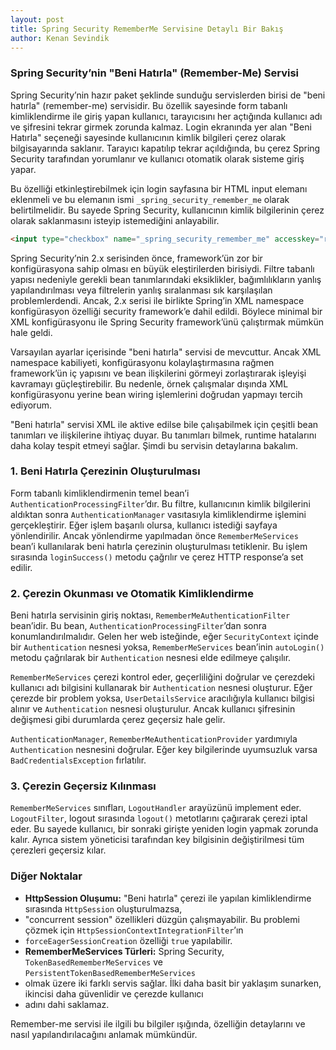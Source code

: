 ```yaml
---
layout: post
title: Spring Security RememberMe Servisine Detaylı Bir Bakış
author: Kenan Sevindik
---
```


### Spring Security’nin "Beni Hatırla" (Remember-Me) Servisi

Spring Security’nin hazır paket şeklinde sunduğu servislerden birisi de "beni hatırla" (remember-me) servisidir. Bu özellik 
sayesinde form tabanlı kimliklendirme ile giriş yapan kullanıcı, tarayıcısını her açtığında kullanıcı adı ve şifresini tekrar 
girmek zorunda kalmaz. Login ekranında yer alan "Beni Hatırla" seçeneği sayesinde kullanıcının kimlik bilgileri çerez olarak 
bilgisayarında saklanır. Tarayıcı kapatılıp tekrar açıldığında, bu çerez Spring Security tarafından yorumlanır ve kullanıcı 
otomatik olarak sisteme giriş yapar.

Bu özelliği etkinleştirebilmek için login sayfasına bir HTML input elemanı eklenmeli ve bu elemanın ismi `_spring_security_remember_me` 
olarak belirtilmelidir. Bu sayede Spring Security, kullanıcının kimlik bilgilerinin çerez olarak saklanmasını isteyip istemediğini 
anlayabilir.

```html
<input type="checkbox" name="_spring_security_remember_me" accesskey="r" tabindex="3"/>
```

Spring Security’nin 2.x serisinden önce, framework’ün zor bir konfigürasyona sahip olması en büyük eleştirilerden birisiydi. 
Filtre tabanlı yapısı nedeniyle gerekli bean tanımlarındaki eksiklikler, bağımlılıkların yanlış yapılandırılması veya 
filtrelerin yanlış sıralanması sık karşılaşılan problemlerdendi. Ancak, 2.x serisi ile birlikte Spring’in XML namespace 
konfigürasyon özelliği security framework’e dahil edildi. Böylece minimal bir XML konfigürasyonu ile Spring Security 
framework’ünü çalıştırmak mümkün hale geldi.

Varsayılan ayarlar içerisinde "beni hatırla" servisi de mevcuttur. Ancak XML namespace kabiliyeti, konfigürasyonu 
kolaylaştırmasına rağmen framework’ün iç yapısını ve bean ilişkilerini görmeyi zorlaştırarak işleyişi kavramayı güçleştirebilir. 
Bu nedenle, örnek çalışmalar dışında XML konfigürasyonu yerine bean wiring işlemlerini doğrudan yapmayı tercih ediyorum.

"Beni hatırla" servisi XML ile aktive edilse bile çalışabilmek için çeşitli bean tanımları ve ilişkilerine ihtiyaç duyar. 
Bu tanımları bilmek, runtime hatalarını daha kolay tespit etmeyi sağlar. Şimdi bu servisin detaylarına bakalım.

### 1. Beni Hatırla Çerezinin Oluşturulması

Form tabanlı kimliklendirmenin temel bean’i `AuthenticationProcessingFilter`’dır. Bu filtre, kullanıcının kimlik bilgilerini 
aldıktan sonra `AuthenticationManager` vasıtasıyla kimliklendirme işlemini gerçekleştirir. Eğer işlem başarılı olursa, 
kullanıcı istediği sayfaya yönlendirilir. Ancak yönlendirme yapılmadan önce `RememberMeServices` bean’i kullanılarak beni 
hatırla çerezinin oluşturulması tetiklenir. Bu işlem sırasında `loginSuccess()` metodu çağrılır ve çerez HTTP response’a 
set edilir.

### 2. Çerezin Okunması ve Otomatik Kimliklendirme

Beni hatırla servisinin giriş noktası, `RememberMeAuthenticationFilter` bean’idir. Bu bean, `AuthenticationProcessingFilter`’dan 
sonra konumlandırılmalıdır. Gelen her web isteğinde, eğer `SecurityContext` içinde bir `Authentication` nesnesi yoksa, 
`RememberMeServices` bean’inin `autoLogin()` metodu çağrılarak bir `Authentication` nesnesi elde edilmeye çalışılır.

`RememberMeServices` çerezi kontrol eder, geçerliliğini doğrular ve çerezdeki kullanıcı adı bilgisini kullanarak bir 
`Authentication` nesnesi oluşturur. Eğer çerezde bir problem yoksa, `UserDetailsService` aracılığıyla kullanıcı bilgisi 
alınır ve `Authentication` nesnesi oluşturulur. Ancak kullanıcı şifresinin değişmesi gibi durumlarda çerez geçersiz hale 
gelir.

`AuthenticationManager`, `RememberMeAuthenticationProvider` yardımıyla `Authentication` nesnesini doğrular. Eğer key 
bilgilerinde uyumsuzluk varsa `BadCredentialsException` fırlatılır.

### 3. Çerezin Geçersiz Kılınması

`RememberMeServices` sınıfları, `LogoutHandler` arayüzünü implement eder. `LogoutFilter`, logout sırasında `logout()` 
metotlarını çağırarak çerezi iptal eder. Bu sayede kullanıcı, bir sonraki girişte yeniden login yapmak zorunda kalır. 
Ayrıca sistem yöneticisi tarafından key bilgisinin değiştirilmesi tüm çerezleri geçersiz kılar.

### Diğer Noktalar

- **HttpSession Oluşumu:** "Beni hatırla" çerezi ile yapılan kimliklendirme sırasında `HttpSession` oluşturulmazsa, 
- "concurrent session" özellikleri düzgün çalışmayabilir. Bu problemi çözmek için `HttpSessionContextIntegrationFilter`’ın 
- `forceEagerSessionCreation` özelliği `true` yapılabilir.
- **RememberMeServices Türleri:** Spring Security, `TokenBasedRememberMeServices` ve `PersistentTokenBasedRememberMeServices` 
- olmak üzere iki farklı servis sağlar. İlki daha basit bir yaklaşım sunarken, ikincisi daha güvenlidir ve çerezde kullanıcı 
- adını dahi saklamaz.

Remember-me servisi ile ilgili bu bilgiler ışığında, özelliğin detaylarını ve nasıl yapılandırılacağını anlamak mümkündür.
